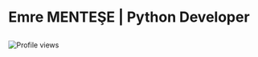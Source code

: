 # Emre MENTEŞE | Python Developer         

## 

![Profile views](https://gpvc.arturio.dev/emreeemntese) 
